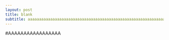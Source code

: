 ```yaml
---
layout: post
title: blank
subtitle: aaaaaaaaaaaaaaaaaaaaaaaaaaaaaaaaaaaaaaaaaaaaaaaaaaaaaaaaaaaaaaaaaaaa
---
```


#AAAAAAAAAAAAAAAAA